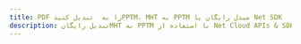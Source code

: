 ---title: PDF را به  تبدیل کنیدPPTM، MHT به PPTM مبدل رایگان یا Net SDKdescription: تبدیل رایگانMHT به PPTM با استفاده از Net Cloud APIs & SDK همچنین اسناد PDF را در Cloud ایجاد، ویرایش و رندر کنید.---